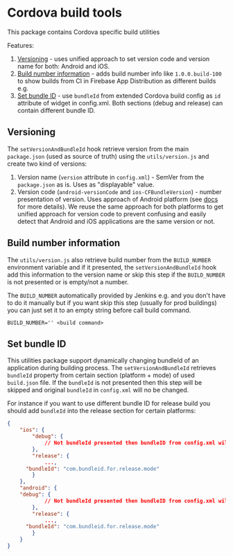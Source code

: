 # Cordova build tools

This package contains Cordova specific build utilities

Features:
1. [Versioning](#Versioning) - uses unified approach to set version code  and version name for both: Android and iOS.
1. [Build number information](#Build-number-information) - adds build number info like `1.0.0.build-100` to show builds from CI in Firebase App Distribution as different builds e.g.
1. [Set bundle ID](Set-bundle-ID) - use `bundleId` from extended Cordova build config as `id` attribute of widget in config.xml. Both sections (debug and release) can contain different bundle ID.

## Versioning

The `setVersionAndBundleId` hook retrieve version from the main `package.json` (used as source of truth) using the `utils/version.js` and create two kind of versions:
1. Version name (`version` attribute in `config.xml`) - SemVer from the `package.json` as is. Uses as "displayable" value.
1. Version code (`android-versionCode` and `ios-CFBundleVersion`) - number presentation of version. Uses approach of Android platform (see [docs](https://cordova.apache.org/docs/en/latest/guide/platforms/android/index.html#setting-the-version-code) for more details). We reuse the same approach for both platforms to get unified approach for version code to prevent confusing and easily detect that Android and iOS applications are the same version or not.

## Build number information

The `utils/version.js` also retrieve build number from the `BUILD_NUMBER` environment variable and if it presented, the `setVersionAndBundleId` hook add this information to the version name or skip this step if the `BUILD_NUMBER` is not presented or is empty/not a number. 

The `BUILD_NUMBER` automatically provided by Jenkins e.g. and you don't have to do it manually but if you want skip this step (usually for prod buildings) you can just set it to an empty string before call build command.

```
BUILD_NUMBER='' <build command>
```

## Set bundle ID

This utilities package support dynamically changing bundleId of an application during building process.
The `setVersionAndBundleId` retrieves `bundleId` property from certain section (platform + mode) of used `build.json` file. If the `bundleId` is not presented then this step will be skipped and original `bundleId` in `config.xml` will no be changed.

For instance if you want to use different bundle ID for release build you should add `bundleId` into the release section for certain platforms:

``` json
{
	"ios": {
		"debug": {
			// Not bundleId presented then bundleID from config.xml will be used
		},
		"release": {
			...,
      "bundleId": "com.bundleid.for.release.mode"
		}
	},
	"android": {
    "debug": {
			// Not bundleId presented then bundleID from config.xml will be used
		},
		"release": {
			...,
      "bundleId": "com.bundleid.for.release.mode"
		}
	}
}

```

